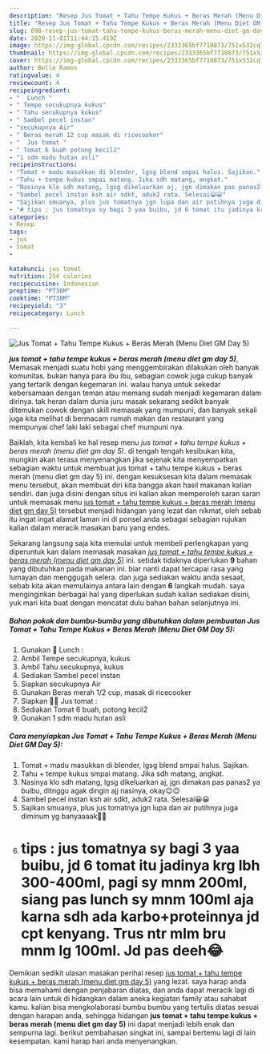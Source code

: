```yaml
---
description: "Resep Jus Tomat + Tahu Tempe Kukus + Beras Merah (Menu Diet GM Day 5) Lezat"
title: "Resep Jus Tomat + Tahu Tempe Kukus + Beras Merah (Menu Diet GM Day 5) Lezat"
slug: 698-resep-jus-tomat-tahu-tempe-kukus-beras-merah-menu-diet-gm-day-5-lezat
date: 2020-11-01T11:44:15.419Z
image: https://img-global.cpcdn.com/recipes/2333365bf7710873/751x532cq70/jus-tomat-tahu-tempe-kukus-beras-merah-menu-diet-gm-day-5-foto-resep-utama.jpg
thumbnail: https://img-global.cpcdn.com/recipes/2333365bf7710873/751x532cq70/jus-tomat-tahu-tempe-kukus-beras-merah-menu-diet-gm-day-5-foto-resep-utama.jpg
cover: https://img-global.cpcdn.com/recipes/2333365bf7710873/751x532cq70/jus-tomat-tahu-tempe-kukus-beras-merah-menu-diet-gm-day-5-foto-resep-utama.jpg
author: Belle Ramos
ratingvalue: 4
reviewcount: 4
recipeingredient:
- "  Lunch "
- " Tempe secukupnya kukus"
- " Tahu secukupnya kukus"
- " Sambel pecel instan"
- "secukupnya Air"
- " Beras merah 12 cup masak di ricecooker"
- "  Jus tomat "
- " Tomat 6 buah potong kecil2"
- "1 sdm madu hutan asli"
recipeinstructions:
- "Tomat + madu masukkan di blender, lgsg blend smpai halus. Sajikan."
- "Tahu + tempe kukus smpai matang. Jika sdh matang, angkat."
- "Nasinya klo sdh matang, lgsg dikeluarkan aj, jgn dimakan pas panas2 ya buibu, ditnggu agak dingin ajj nasinya, okay😉😉"
- "Sambel pecel instan ksh air sdkt, aduk2 rata. Selesai😀😀"
- "Sajikan smuanya, plus jus tomatnya jgn lupa dan air putihnya juga diminum yg banyaaaak😬😊"
- "# tips : jus tomatnya sy bagi 3 yaa buibu, jd 6 tomat itu jadinya krg lbh 300-400ml, pagi sy mnm 200ml, siang pas lunch sy mnm 100ml aja karna sdh ada karbo+proteinnya jd cpt kenyang. Trus ntr mlm bru mnm lg 100ml. Jd pas deeh😂"
categories:
- Resep
tags:
- jus
- tomat
- 

katakunci: jus tomat  
nutrition: 254 calories
recipecuisine: Indonesian
preptime: "PT36M"
cooktime: "PT30M"
recipeyield: "3"
recipecategory: Lunch

---
```



![Jus Tomat + Tahu Tempe Kukus + Beras Merah (Menu Diet GM Day 5)](https://img-global.cpcdn.com/recipes/2333365bf7710873/751x532cq70/jus-tomat-tahu-tempe-kukus-beras-merah-menu-diet-gm-day-5-foto-resep-utama.jpg)

<b><i>jus tomat + tahu tempe kukus + beras merah (menu diet gm day 5)</i></b>, Memasak menjadi suatu hobi yang menggembirakan dilakukan oleh banyak komunitas. bukan hanya para ibu ibu, sebagian cowok juga cukup banyak yang tertarik dengan kegemaran ini. walau hanya untuk sekedar kebersamaan dengan teman atau memang sudah menjadi kegemaran dalam dirinya. tak heran dalam dunia juru masak sekarang sedikit banyak ditemukan cowok dengan skill memasak yang mumpuni, dan banyak sekali juga kita melihat di bermacam rumah makan dan restaurant yang mempunyai chef laki laki sebagai chef mumpuni nya.



Baiklah, kita kembali ke hal resep menu <i>jus tomat + tahu tempe kukus + beras merah (menu diet gm day 5)</i>. di tengah tengah kesibukan kita, mungkin akan terasa menyenangkan jika sejenak kita menyempatkan sebagian waktu untuk membuat jus tomat + tahu tempe kukus + beras merah (menu diet gm day 5) ini. dengan kesuksesan kita dalam memasak menu tersebut, akan membuat diri kita bangga akan hasil makanan kalian sendiri. dan juga disini dengan situs ini kalian akan memperoleh saran saran untuk memasak menu <u>jus tomat + tahu tempe kukus + beras merah (menu diet gm day 5)</u> tersebut menjadi hidangan yang lezat dan nikmat, oleh sebab itu ingat ingat alamat laman ini di ponsel anda sebagai sebagian rujukan kalian dalam meracik masakan baru yang endes.


Sekarang langsung saja kita memulai untuk membeli perlengkapan yang diperuntuk kan dalam memasak masakan <u><i>jus tomat + tahu tempe kukus + beras merah (menu diet gm day 5)</i></u> ini. setidak tidaknya diperlukan <b>9</b> bahan yang dibutuhkan pada makanan ini. biar nanti dapat tercapai rasa yang lumayan dan menggugah selera. dan juga sediakan waktu anda sesaat, sebab kita akan memulainya antara lain dengan <b>6</b> langkah mudah. saya menginginkan berbagai hal yang diperlukan sudah kalian sediakan disini, yuk mari kita buat dengan mencatat dulu bahan bahan selanjutnya ini.

<!--inarticleads1-->

##### Bahan pokok dan bumbu-bumbu yang dibutuhkan dalam pembuatan Jus Tomat + Tahu Tempe Kukus + Beras Merah (Menu Diet GM Day 5):

1. Gunakan  🍛 Lunch :
1. Ambil  Tempe secukupnya, kukus
1. Ambil  Tahu secukupnya, kukus
1. Sediakan  Sambel pecel instan
1. Siapkan secukupnya Air
1. Gunakan  Beras merah 1/2 cup, masak di ricecooker
1. Siapkan  🍹🍅 Jus tomat :
1. Sediakan  Tomat 6 buah, potong kecil2
1. Gunakan 1 sdm madu hutan asli




<!--inarticleads2-->

##### Cara menyiapkan Jus Tomat + Tahu Tempe Kukus + Beras Merah (Menu Diet GM Day 5):

1. Tomat + madu masukkan di blender, lgsg blend smpai halus. Sajikan.
1. Tahu + tempe kukus smpai matang. Jika sdh matang, angkat.
1. Nasinya klo sdh matang, lgsg dikeluarkan aj, jgn dimakan pas panas2 ya buibu, ditnggu agak dingin ajj nasinya, okay😉😉
1. Sambel pecel instan ksh air sdkt, aduk2 rata. Selesai😀😀
1. Sajikan smuanya, plus jus tomatnya jgn lupa dan air putihnya juga diminum yg banyaaaak😬😊
1. # tips : jus tomatnya sy bagi 3 yaa buibu, jd 6 tomat itu jadinya krg lbh 300-400ml, pagi sy mnm 200ml, siang pas lunch sy mnm 100ml aja karna sdh ada karbo+proteinnya jd cpt kenyang. Trus ntr mlm bru mnm lg 100ml. Jd pas deeh😂




Demikian sedikit ulasan masakan perihal resep <u>jus tomat + tahu tempe kukus + beras merah (menu diet gm day 5)</u> yang lezat. saya harap anda bisa memahami dengan penjabaran diatas, dan anda dapat meracik lagi di acara lain untuk di hidangkan dalam aneka kegiatan family atau sahabat kamu. kalian bisa mengkolaborasi bumbu bumbu yang tertulis diatas sesuai dengan harapan anda, sehingga hidangan <b>jus tomat + tahu tempe kukus + beras merah (menu diet gm day 5)</b> ini dapat menjadi lebih enak dan sempurna lagi. berikut pembahasan singkat ini, sampai bertemu lagi di lain kesempatan. kami harap hari anda menyenangkan.
